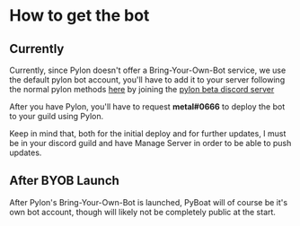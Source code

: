 # How to get the bot

## Currently

Currently, since Pylon doesn't offer a Bring-Your-Own-Bot service, we use the default pylon bot account, you'll have to add it to your server following the normal pylon methods [here](https://pylon.bot) by joining the [pylon beta discord server](https://discord.gg/hC6Bbtj)

After you have Pylon, you'll have to request **metal\#0666** to deploy the bot to your guild using Pylon.

Keep in mind that, both for the initial deploy and for further updates, I must be in your discord guild and have Manage Server in order to be able to push updates.

## After BYOB Launch

After Pylon's Bring-Your-Own-Bot is launched, PyBoat will of course be it's own bot account, though will likely not be completely public at the start.




